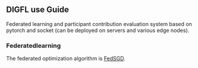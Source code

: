 ##                     **DIGFL use Guide**
Federated learning and participant contribution evaluation system based on pytorch and socket (can be deployed on servers and various edge nodes).

 ### Federatedlearning
 
The federated optimization algorithm is [FedSGD](https://arxiv.org/pdf/1703.04730.pdf).
 
 
